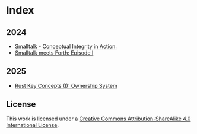 # Index 

## 2024
* [Smalltalk - Conceptual Integrity in Action.](2024/11/01/Smalltalk-Conceptual_Integrity_in_Action.md)
* [Smalltalk meets Forth: Episode I](2024/11/16/Smalltalk_meets_Forth-Episode_I.md)

## 2025
* [Rust Key Concepts (I): Ownership System](2025/02/07/Rust_Key_Concepts_(I)-Ownership_System.md)

## License

This work is licensed under a [Creative Commons Attribution-ShareAlike 4.0 International License](https://creativecommons.org/licenses/by-sa/4.0/).
